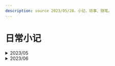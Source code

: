 ```yaml
---
description: source 2023/05/28。小记、琐事、随笔。
---
```


# 日常小记

<details>

<summary>2023/05</summary>

#### 28

终于在本地用虚拟机安装好了ambari，命令`hadoop fs -ls /`有反应，努力没有白费，只装了一个HDFS，YARN因为内存不够，坐等32\*2内存条到货。

#### 29

速通了一遍maven，并且用github搭建了远程私人maven仓库。

#### 30

浅读了一番大数据的经典三论文，google确实6。看了HDFS，MapReduce和YARN看了一部分

#### 31

看完了YARN，内存条到了，出了点问题，重装了系统，win11，配了环境。

</details>

<details>

<summary>2023/06</summary>

#### 1

配环境，旧磁盘识别不到了，需要硬盘盒当做U盘接入。配WSL。重现搭建hadoop集群，这次要开5个！！虚拟机

#### 2

5个虚拟机，部署出来了！enjoy :-)，打算去学校服务器用docker试试。本机核太少了qwq。

#### 3

看了一些hive。实操了Linux+Docker搭建hadoop集群。

<img src="../../.gitbook/assets/(&#x60;J}7RYP}I0Y26GVUVF03GK.png" alt="" data-size="original">

#### 4

比了icpc丝绸之路，银奖到手。不过太早，睡眠不足。今天linuxdocker安装hive出现了玄学bug，hive get不到mysql配置页面。。。然后ambari server restart莫名其妙把ambari集群配置重置了？？？nothing left，然后重新装的时候，在一开始选择hive就可以装上，是时候重新来一遍了，一定要记得打包传docker hub。windowsVM就可以get到mysql，但是呢？连不上。oh shit。linuxdocker hive可以用了，不错不错。

**5**

重新搞了一遍linux+docker部署hadoop，并且录了视频，发到了b站。知乎，csdn也相继更新。

从bigdata-base镜像做了主节点和从节点镜像，传到了docker hub，下次部署linux+docker就更方便了。

**6**

学了点HQL。做了从镜像简易部署的文档和视频，都已发布。突然发现，windows+docker真是个不错的选择，轻量级，比WSL快，更省地方，关键是可以打包传云端。先用一段时间，如果没有什么特大的缺陷，打算代替WSL2和VMware了，至少在部署hadoop集群方面。

**7**

给女朋友指点Web-Java项目。更新了qhubl网站。找老师聊了大数据相关项目。

**8**

windows+docker实践过了，已发布。打算先做个基础的，电商平台信息分析。还在找数据。

**9**

嗯？漏了一天？

**10**

更新了master和slave镜像。在本地搭建了一个比较满意的hadoop集群。

**11**

一边修理host，一边熟悉ambari-server ui。CRIT是真多。看了一些Hive。纪念一下

<img src="../../.gitbook/assets/image (1) (1) (1) (1).png" alt="" data-size="original">

**12**

hive，集群，各种bug。。。

**13**

hive死活无法用上管理员，各种配置都修改了，明天再不行打算换方案了。

**14**

hive的问题解决了，又遇上了Tez的bug，难以解决，有点恶心，想换CDH了

**15**

废了，CDH虽然部署成功了，但是小bug和细节比ambari还多，而且感觉不太友好。。。

**16**

重头来一遍ambari，对细节理解更深刻了 。发现可能不是Tez的问题，因为mapreduce组件也通不过测试程序，即使ambari都显示它们为良好。这可能是docker容器的原因或者centos，因为网络是肯定没有问题的，但是datastream总是将datanode标记为无效。

**17**

虽然有进展，但是感觉只是error换了个样子。Tez还是没能解决，摸鱼了一天，明天打算用回VMware，如果还是有问题，就要去寻找在线hive了。

**18**

![](../../.gitbook/assets/image.png)

0红，Tez测试也轻松过了，fuck，就该用VMware完全虚拟化。docker对于大数据或许很重要，但是并不适合部署集群。剪辑了视频。

**19**

剪辑发布了windows+ambari。测试了hive、tez等组件，都正常。完整认真写了一份简历，投给了湖南国家超算中心。

**20**

跟着做了淘宝用户行为分析，做了一些，返回去研究表结构了，ORC+snappy压缩或许会更有优势。明天继续，师夷长技优长技。

**21**

测试了qhubl项目，修复了小bug，99.8%完好，就等部署了。校面了美亚柏科。

**22**

&#x20;边做边优化。在bgs3安装了dataease，需要的资源真多啊。

![](<../../.gitbook/assets/image (5).png>)

**23**

尝试了PyHive库，还不错，基本上快分析完了

**24**

把用户行为数据分析写完了，后期其实还可以继续扩展，比如把hive当数据源，用pytorch通过属性，来判断用户价值。在写SpringBoot+Vue

**25**

Java可真够难写的，搞一天，勉强前后端可以通信。

**26**

SpringBoot写完了，前后端加密通信，可以先搁置了。Dataease可视化淘宝用户行为数据的分析结果，完成了。该准备简历了。

![](../../.gitbook/assets/2-3.png)

</details>

